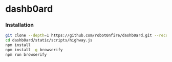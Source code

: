 # dashb0ard

### Installation

```bash
git clone --depth=1 https://github.com/robot0nfire/dashb0ard.git --recursive
cd dashb0ard/static/scripts/highway.js
npm install
npm install -g browserify
npm run browserify
```
